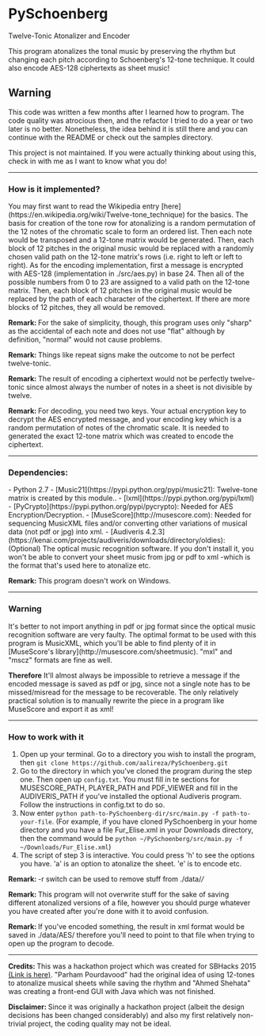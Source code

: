 # PySchoenberg
Twelve-Tonic Atonalizer and Encoder

This program atonalizes the tonal music by preserving the rhythm but changing each pitch according to Schoenberg's
12-tone technique. It could also encode AES-128 ciphertexts as sheet music!

## Warning
This code was written a few months after I learned how to program. The code quality was atrocious then, and the refactor I tried to do a year or two later is no better. Nonetheless, the idea behind it is still there and you can continue with the README or check out the samples directory.

This project is not maintained. If you were actually thinking about using this, check in with me as I want to know what you do!

---
<h3> How is it implemented? </h3>
You may first want to read the Wikipedia entry [here](https://en.wikipedia.org/wiki/Twelve-tone_technique) for the
basics. 
The basis for creation of the tone row for atonalizing is a random permutation of the 12 notes of the chromatic
scale to form an ordered list. Then each note would be transposed and a 12-tone matrix would be generated. Then, each
block of 12 pitches in the original music would be replaced with a randomly chosen valid path on the 12-tone matrix's
rows (i.e. right to left or left to right).
As for the encoding implementation, first a message is encrypted with AES-128 (implementation in ./src/aes.py) in 
base 24. Then all of the possible numbers from 0 to 23 are assigned to a valid path on the 12-tone matrix. Then, each
block of 12 pitches in the original music would be replaced by the path of each character of the ciphertext. If there
are more blocks of 12 pitches, they all would be removed.

<b>Remark: </b>For the sake of simplicity, though, this program uses only "sharp" as the accidental of each note and does not use "flat" although by definition, "normal" would not cause problems.

<b>Remark: </b>Things like repeat signs make the outcome to not be perfect twelve-tonic.

<b>Remark: </b>The result of encoding a ciphertext would not be perfectly twelve-tonic since almost always the
number of notes in a sheet is not divisible by twelve.

<b>Remark: </b>For decoding, you need two keys. Your actual encryption key to decrypt the AES encrypted message, 
and your encoding key which is a random permutation of notes of the chromatic scale. It is needed to generated the
exact 12-tone matrix which was created to encode the ciphertext.

---
<h3> Dependencies: </h3>
- Python 2.7
- [Music21](https://pypi.python.org/pypi/music21): Twelve-tone matrix is created by this module..
- [lxml](https://pypi.python.org/pypi/lxml)
- [PyCrypto](https://pypi.python.org/pypi/pycrypto): Needed for AES Encryption/Decryption.
- [MuseScore](http://musescore.com): Needed for sequencing MusicXML files and/or converting other variations of musical data (not pdf or jpg) into xml.
- [Audiveris 4.2.3](https://kenai.com/projects/audiveris/downloads/directory/oldies): (Optional) The optical music recognition software. If you don't install it, you won't be able to convert your sheet music from jpg or pdf to xml -which is the format that's used here to atonalize etc.

<b>Remark: </b> This program doesn't work on Windows.

---
<h3> Warning </h3>
It's better to not import anything in pdf or jpg format since the optical music recognition software 
are very faulty. The optimal format to be used with this program is MusicXML, which you'll be able to find plenty
of it in [MuseScore's library](http://musescore.com/sheetmusic). "mxl" and "mscz" formats are fine as well.

<b>Therefore</b> It'll almost always be impossible to retrieve a message if the encoded message is saved as pdf or jpg, since not a single note has to be missed/misread for the message to be recoverable. The only relatively practical solution is to manually rewrite the piece in a program like MuseScore and export it as xml!

---
<h3> How to work with it </h3>

1. Open up your terminal. Go to a directory you wish to install the program, then `git clone https://github.com/aalireza/PySchoenberg.git`
2. Go to the directory in which you've cloned the program during the step one. Then open up `config.txt`. You must fill in te sections for MUSESCORE_PATH, PLAYER_PATH and PDF_VIEWER and fill in the AUDIVERIS_PATH if you've installed the optional Audiveris program. Follow the instructions in config.txt to do so.
3. Now enter `python path-to-PySchoenberg-dir/src/main.py -f path-to-your-file`. (For example, if you have cloned PySchoenberg in your home directory and you have a file Fur_Elise.xml in your Downloads directory, then the command would be `python ~/PySchoenberg/src/main.py -f ~/Downloads/Fur_Elise.xml`)
4. The script of step 3 is interactive. You could press 'h' to see the options you have. 'a' is an option to atonalize the sheet. 'e' is to encode etc.

<b>Remark: </b> -r switch can be used to remove stuff from ./data/*/*

<b>Remark: </b> This program will not overwrite stuff for the sake of saving different atonalized versions of a file, however you should purge whatever you have created after you're done with it to avoid confusion.

<b>Remark: </b> If you've encoded something, the result in xml format would be saved in ./data/AES/ therefore you'll need to point to that file when trying to open up the program to decode.

---

<b>Credits: </b> This was a hackathon project which was created for SBHacks 2015 [(Link  is here)](http://challengepost.com/software/modern-mozart). "Parham Pourdavood" had the original idea of using 12-tones to atonalize musical sheets while saving the rhythm and "Ahmed Shehata" was creating a front-end GUI with Java which was not finished.

<b>Disclaimer: </b> Since it was originally a hackathon project (albeit the design decisions has been changed considerably) and also my first relatively non-trivial project, the coding quality may not be ideal.
